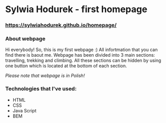 # Sylwia Hodurek - first homepage

### https://sylwiahodurek.github.io/homepage/

### About webpage

Hi everybody!
So, this is my first webpage :) All infortmation that you can find there is baout me. 
Webpage has been divided into 3 main sections: travelling, trekking and climbing.
All these sections can be hidden by using one button which is located at the bottom of each section. 

*Please note that webpage is in Polish!*

### Technologies that I've used:

- HTML
- CSS
- Java Script
- BEM

